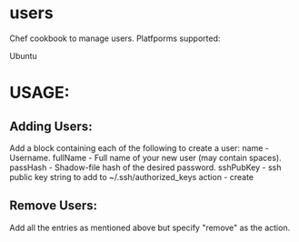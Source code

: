 # users
 Chef cookbook to manage users.
Platfporms supported:

Ubuntu

# USAGE:
## Adding Users:
 Add a block containing each of the following to create a user:
  name - Username.
  fullName - Full name of your new user (may contain spaces).
  passHash - Shadow-file hash of the desired password.
  sshPubKey - ssh public key string to add to ~/.ssh/authorized_keys
  action - create
## Remove Users:
 Add all the entries as mentioned above but specify "remove" as the action.


